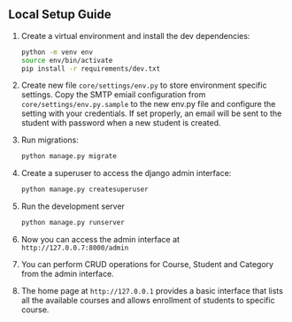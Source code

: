 ## Local Setup Guide
1. Create a virtual environment and install the dev dependencies:
    ```bash
    python -m venv env
    source env/bin/activate
    pip install -r requirements/dev.txt
    ```

2. Create new file ```core/settings/env.py``` to store environment specific settings. Copy the SMTP emiail configuration from ```core/settings/env.py.sample``` to the new env.py file and configure the setting with your credentials. If set properly, an email will be sent to the student with password when a new student is created.

2. Run migrations:
    ```bash
    python manage.py migrate
    ```

3. Create a superuser to access the django admin interface:
    ```bash
    python manage.py createsuperuser
    ```

4. Run the development server
    ```bash
    python manage.py runserver
    ```

5. Now you can access the admin interface at ```http://127.0.0.7:8000/admin```  

6. You can perform CRUD operations for Course, Student and Category from the admin interface.  
7. The home page at ```http://127.0.0.1``` provides a basic interface that lists all the available courses and allows enrollment of students to specific course.